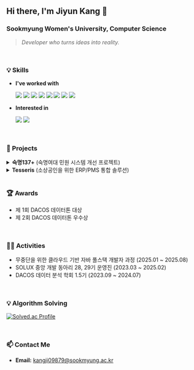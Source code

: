 ## Hi there, I'm Jiyun Kang 👋

### Sookmyung Women's University, Computer Science
> *Developer who turns ideas into reality.*

<br>

### 💡 Skills
- **I've worked with**
  <p>
    <img src="https://img.shields.io/badge/java-007396?style=flat-square&logo=java&logoColor=white">
    <img src="https://img.shields.io/badge/python-3776AB?style=flat-square&logo=python&logoColor=white">
    <img src="https://img.shields.io/badge/javascript-F7DF1E?style=flat-square&logo=javascript&logoColor=black">
    <img src="https://img.shields.io/badge/typescript-3178C6?style=flat-square&logo=typescript&logoColor=white">
    <img src="https://img.shields.io/badge/react-61DAFB?style=flat-square&logo=react&logoColor=black">
    <img src="https://img.shields.io/badge/spring-6DB33F?style=flat-square&logo=spring&logoColor=white">
    <img src="https://img.shields.io/badge/springboot-6DB33F?style=flat-square&logo=springboot&logoColor=white">
    <img src="https://img.shields.io/badge/mysql-4479A1?style=flat-square&logo=mysql&logoColor=white">
  </p>

- **Interested in**
  <p>
    <img src="https://img.shields.io/badge/Amazon_AWS-232F3E?style=flat-square&logo=amazon-aws&logoColor=white">
    <img src="https://img.shields.io/badge/TensorFlow-FF6F00?style=flat-square&logo=tensorflow&logoColor=white">
  </p>

<br>

### 🚀 Projects

<details>
<summary><b>숙명137+</b> (숙명여대 민원 시스템 개선 프로젝트)</summary>
<div markdown="1">
  
<br>

- **역할:** Frontend
- **기간:** 2023.08 ~ 2024.02
- **성과:** 29기 2학기 SOLUX 프로젝트 발표회 **우수상**
- **주요 내용:** 기존 민원 시스템의 UI/UX를 개선하고, 민원 접수 및 처리 과정을 효율화하는 웹 서비스를 개발했습니다.
- **GitHub:** [Repository Link](https://github.com/hasol11/SM-137-Frontend)
<br>

</div>
</details>

<details>
<summary><b>Tesseris</b> (소상공인을 위한 ERP/PMS 통합 솔루션)</summary>
<div markdown="1">

<br>

- **역할:** Full-stack (FE/BE)
- **기간:** 2025.06.12 ~ 2025.08.05
- **성과:** 최종 프로젝트 **최우수상**
- **주요 내용:**
  - PG(결제 대행사) 가입 시 소상공인이 겪는 서류, 보증보험, 심사, 기술적 장벽 문제를 해결하는 ERP/PMS 통합 솔루션입니다.
  - 간소화된 결제 시스템과 포인트 기반 자체 거래 네트워크를 통해 소상공인-소비자 상생 생태계 구축을 목표로 합니다.
 <!-- - GitHub Actions, Docker, Kubernetes 기반의 CI/CD 파이프라인을 구축하여 개발 자동화 및 안정성을 확보했습니다.-->
- **GitHub:**
  - [Repository Link Admin](https://github.com/hasol11/ERP-Tesseris-react-admin)
  - [Repository Link User](https://github.com/hasol11/ERP-Tesseris-react)
  - [Repository Link Backend](https://github.com/hasol11/ERP-Tesseris-springboot)
  - [Repository Link Alert Backend](https://github.com/hasol11/ERP-Tesseris-Alert-Backend)
</div>
</details>

<br>

### 🏆 Awards
- 제 1회 DACOS 데이터톤 대상
- 제 2회 DACOS 데이터톤 우수상

<br>

### 🏃‍♀️ Activities
- 무중단을 위한 클라우드 기반 자바 풀스택 개발자 과정 (2025.01 ~ 2025.08)
- SOLUX 중앙 개발 동아리 28, 29기 운영진 (2023.03 ~ 2025.02)
- DACOS 데이터 분석 학회 1.5기 (2023.09 ~ 2024.07)

<br>

### 💡 Algorithm Solving
[![Solved.ac Profile](http://mazassumnida.wtf/api/v2/generate_badge?boj=hasol)](https://solved.ac/hasol/)

<br>

### 📫 Contact Me
- **Email:** [kangji09879@sookmyung.ac.kr](mailto:kangji09879@sookmyung.ac.kr)
